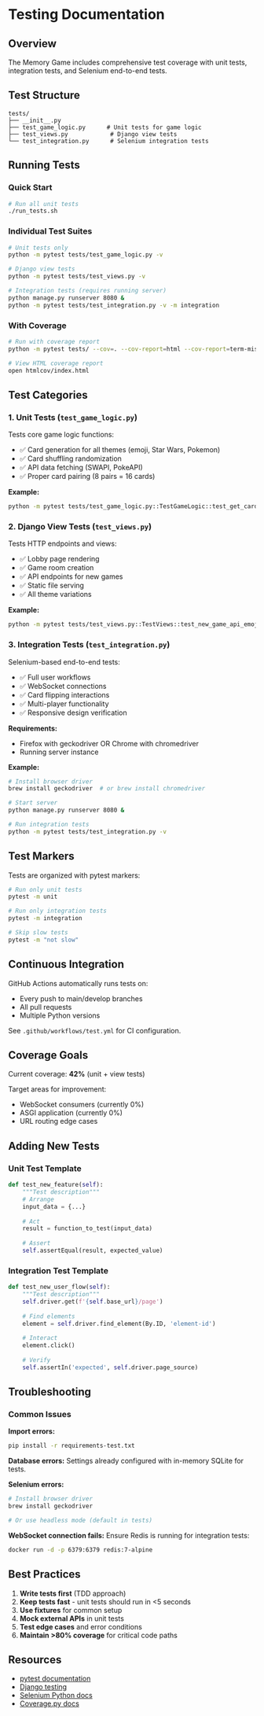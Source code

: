 # Testing Documentation

## Overview

The Memory Game includes comprehensive test coverage with unit tests, integration tests, and Selenium end-to-end tests.

## Test Structure

```
tests/
├── __init__.py
├── test_game_logic.py      # Unit tests for game logic
├── test_views.py            # Django view tests
└── test_integration.py      # Selenium integration tests
```

## Running Tests

### Quick Start

```bash
# Run all unit tests
./run_tests.sh
```

### Individual Test Suites

```bash
# Unit tests only
python -m pytest tests/test_game_logic.py -v

# Django view tests
python -m pytest tests/test_views.py -v

# Integration tests (requires running server)
python manage.py runserver 8080 &
python -m pytest tests/test_integration.py -v -m integration
```

### With Coverage

```bash
# Run with coverage report
python -m pytest tests/ --cov=. --cov-report=html --cov-report=term-missing

# View HTML coverage report
open htmlcov/index.html
```

## Test Categories

### 1. Unit Tests (`test_game_logic.py`)

Tests core game logic functions:
- ✅ Card generation for all themes (emoji, Star Wars, Pokemon)
- ✅ Card shuffling randomization
- ✅ API data fetching (SWAPI, PokeAPI)
- ✅ Proper card pairing (8 pairs = 16 cards)

**Example:**
```bash
python -m pytest tests/test_game_logic.py::TestGameLogic::test_get_cards_emoji_theme -v
```

### 2. Django View Tests (`test_views.py`)

Tests HTTP endpoints and views:
- ✅ Lobby page rendering
- ✅ Game room creation
- ✅ API endpoints for new games
- ✅ Static file serving
- ✅ All theme variations

**Example:**
```bash
python -m pytest tests/test_views.py::TestViews::test_new_game_api_emoji_theme -v
```

### 3. Integration Tests (`test_integration.py`)

Selenium-based end-to-end tests:
- ✅ Full user workflows
- ✅ WebSocket connections
- ✅ Card flipping interactions
- ✅ Multi-player functionality
- ✅ Responsive design verification

**Requirements:**
- Firefox with geckodriver OR Chrome with chromedriver
- Running server instance

**Example:**
```bash
# Install browser driver
brew install geckodriver  # or brew install chromedriver

# Start server
python manage.py runserver 8080 &

# Run integration tests
python -m pytest tests/test_integration.py -v
```

## Test Markers

Tests are organized with pytest markers:

```bash
# Run only unit tests
pytest -m unit

# Run only integration tests
pytest -m integration

# Skip slow tests
pytest -m "not slow"
```

## Continuous Integration

GitHub Actions automatically runs tests on:
- Every push to main/develop branches
- All pull requests
- Multiple Python versions

See `.github/workflows/test.yml` for CI configuration.

## Coverage Goals

Current coverage: **42%** (unit + view tests)

Target areas for improvement:
- WebSocket consumers (currently 0%)
- ASGI application (currently 0%)
- URL routing edge cases

## Adding New Tests

### Unit Test Template

```python
def test_new_feature(self):
    """Test description"""
    # Arrange
    input_data = {...}
    
    # Act
    result = function_to_test(input_data)
    
    # Assert
    self.assertEqual(result, expected_value)
```

### Integration Test Template

```python
def test_new_user_flow(self):
    """Test description"""
    self.driver.get(f'{self.base_url}/page')
    
    # Find elements
    element = self.driver.find_element(By.ID, 'element-id')
    
    # Interact
    element.click()
    
    # Verify
    self.assertIn('expected', self.driver.page_source)
```

## Troubleshooting

### Common Issues

**Import errors:**
```bash
pip install -r requirements-test.txt
```

**Database errors:**
Settings already configured with in-memory SQLite for tests.

**Selenium errors:**
```bash
# Install browser driver
brew install geckodriver

# Or use headless mode (default in tests)
```

**WebSocket connection fails:**
Ensure Redis is running for integration tests:
```bash
docker run -d -p 6379:6379 redis:7-alpine
```

## Best Practices

1. **Write tests first** (TDD approach)
2. **Keep tests fast** - unit tests should run in <5 seconds
3. **Use fixtures** for common setup
4. **Mock external APIs** in unit tests
5. **Test edge cases** and error conditions
6. **Maintain >80% coverage** for critical code paths

## Resources

- [pytest documentation](https://docs.pytest.org/)
- [Django testing](https://docs.djangoproject.com/en/4.2/topics/testing/)
- [Selenium Python docs](https://selenium-python.readthedocs.io/)
- [Coverage.py docs](https://coverage.readthedocs.io/)
